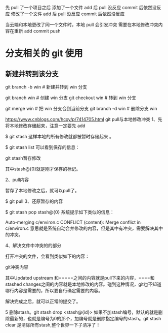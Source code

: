 先 pull 了一个项目之后
添加了一个文件 add 后 pull 没反应
            commit 后依然没反应
修改了一个文件 add 后 pull 没反应
            commit 后依然没反应

当云端和本地更改了同一个文件时，本地 pull 会引发冲突
需要在本地修改冲突内容在重新 add commit push


# 分支相关的 git 使用
## 新建并转到该分支
git branch -b win			# 新建并转到 win 分支

git branch win				# 创建 win 分支
git checkout win			# 转到 win 分支

git merge win               # 把 win 分支合到当前分支
git branch -d win           # 删除分支 win


https://www.cnblogs.com/hcxy/p/7414705.html
git pull与本地修改冲突
1、先将本地修改存储起来，注意一定要先 add

$ git stash
这样本地的所有修改就都被暂时存储起来 。

 $ git stash list                 可以看到保存的信息：


git stash暂存修改

其中stash@{0}就是刚才保存的标记。

2、pull内容

暂存了本地修改之后，就可以pull了。

$ git pull
3、还原暂存的内容

$ git stash pop stash@{0}
系统提示如下类似的信息：

Auto-merging c/environ.c
CONFLICT (content): Merge conflict in c/environ.c
意思就是系统自动合并修改的内容，但是其中有冲突，需要解决其中的冲突。

4、解决文件中冲突的的部分

打开冲突的文件，会看到类似如下的内容：

 


git冲突内容


其中Updated upstream 和=====之间的内容就是pull下来的内容，====和stashed changes之间的内容就是本地修改的内容。碰到这种情况，git也不知道哪行内容是需要的，所以要自行确定需要的内容。

 

解决完成之后，就可以正常的提交了。

 

5 删除stash。git stash drop <stash@{id}>  如果不加stash编号，默认的就是删除最新的，也就是编号为0的那个，加编号就是删除指定编号的stash。git  stash clear 是清除所有stash,整个世界一下子清净了！
